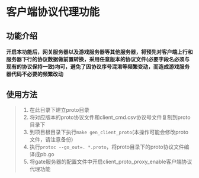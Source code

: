 # 客户端协议代理功能

## 功能介绍

#### 开启本功能后，网关服务器以及游戏服务器等其他服务器，将预先对客户端上行和服务器下行的协议数据做前置转换，采用任意版本的协议文件(必要字段名必须与现有的协议保持一致)均可，避免了因协议序号混淆等频繁变动，而造成游戏服务器代码不必要的频繁改动

## 使用方法

> 1. 在此目录下建立proto目录
> 2. 将对应版本的proto协议文件和client_cmd.csv协议号文件复制到proto目录下
> 3. 到项目根目录下执行`make gen_client_proto`(本操作可能会修改proto文件，请注意备份)
> 4. 执行`protoc --go_out=. *.proto`，将proto目录下的proto协议文件编译成pb.go
> 5. 将gate服务器的配置文件中开启client_proto_proxy_enable客户端协议代理功能
